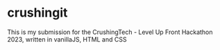# crushingit
 This is my submission for the CrushingTech - Level Up Front Hackathon 2023, written in vanillaJS, HTML and CSS
